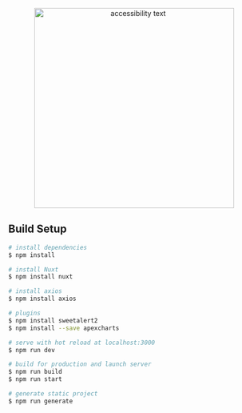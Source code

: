 <p align="center">
  <img src="https://i.imgur.com/mcCYey1.png" width="400" alt="accessibility text">
</p>

## Build Setup

```bash
# install dependencies
$ npm install

# install Nuxt
$ npm install nuxt

# install axios
$ npm install axios

# plugins
$ npm install sweetalert2
$ npm install --save apexcharts

# serve with hot reload at localhost:3000
$ npm run dev

# build for production and launch server
$ npm run build
$ npm run start

# generate static project
$ npm run generate
``` 



